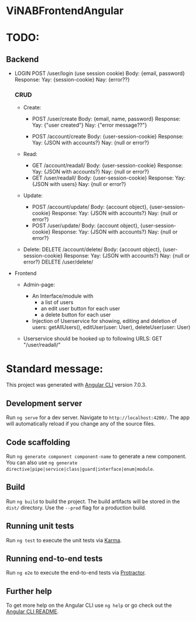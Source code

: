 # ViNABFrontendAngular

# TODO:
## Backend
  - LOGIN
    POST /user/login (use session cookie)
        Body: {email, password}
        Response: Yay: {session-cookie} Nay: {error??}

    ### CRUD
    - Create:
        - POST /user/create
            Body: {email, name, password}
            Response: 	Yay: {"user created"}
                    Nay: {"error message??"}

        - POST /account/create
            Body: {user-session-cookie}
            Response: 	Yay: {JSON with accounts?}
                    Nay: {null or error?}

    - Read:
        - GET /account/readall/
            Body: {user-session-cookie}
            Response: 	Yay: {JSON with accounts?}
                    Nay: {null or error?}
        - GET /user/readall/
            Body: {user-session-cookie}
            Response: 	Yay: {JSON with users}
                    Nay: {null or error?}
    - Update:
        - POST /account/update/
            Body: {account object}, {user-session-cookie}
            Response: 	Yay: {JSON with accounts?}
                    Nay: {null or error?}
        - POST /user/update/
            Body: {account object}, {user-session-cookie}
            Response: 	Yay: {JSON with accounts?}
                    Nay: {null or error?}

    - Delete:
        DELETE /account/delete/
            Body: {account object}, {user-session-cookie}
            Response: 	Yay: {JSON with accounts?}
                    Nay: {null or error?}
        DELETE /user/delete/


- Frontend
  - Admin-page:
    - An Interface/module with
        - a list of users
        - an edit user button for each user
        - a delete button for each user
    - Injection of Userservice for showing, editing and deletion of users: getAllUsers(), editUser(user: User), deleteUser(user: User)

  - Userservice should be hooked up to following URLS: GET "/user/readall/"









# Standard message:
This project was generated with [Angular CLI](https://github.com/angular/angular-cli) version 7.0.3.

## Development server

Run `ng serve` for a dev server. Navigate to `http://localhost:4200/`. The app will automatically reload if you change any of the source files.

## Code scaffolding

Run `ng generate component component-name` to generate a new component. You can also use `ng generate directive|pipe|service|class|guard|interface|enum|module`.

## Build

Run `ng build` to build the project. The build artifacts will be stored in the `dist/` directory. Use the `--prod` flag for a production build.

## Running unit tests

Run `ng test` to execute the unit tests via [Karma](https://karma-runner.github.io).

## Running end-to-end tests

Run `ng e2e` to execute the end-to-end tests via [Protractor](http://www.protractortest.org/).

## Further help

To get more help on the Angular CLI use `ng help` or go check out the [Angular CLI README](https://github.com/angular/angular-cli/blob/master/README.md).
